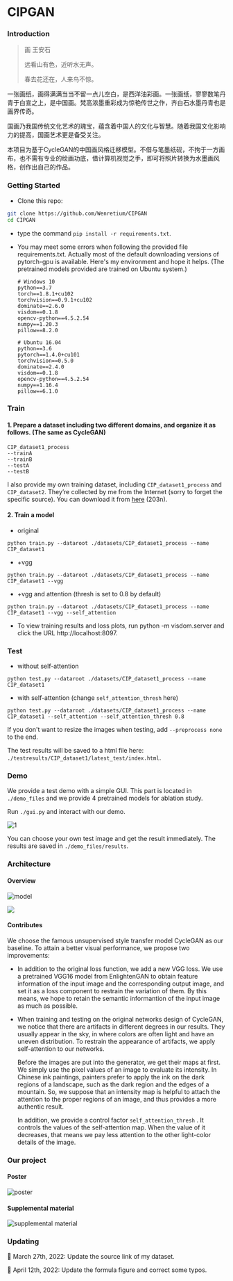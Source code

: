 # CIPGAN

### Introduction

> 画 王安石
>
> 远看山有色，近听水无声。
>
> 春去花还在，人来鸟不惊。

一张画纸，画得满满当当不留一点儿空白，是西洋油彩画。一张画纸，寥寥数笔丹青于白宣之上，是中国画。梵高浓墨重彩成为惊艳传世之作，齐白石水墨丹青也是画界传奇。

国画乃我国传统文化艺术的瑰宝，蕴含着中国人的文化与智慧。随着我国文化影响力的提高，国画艺术更是备受关注。

本项目为基于CycleGAN的中国画风格迁移模型。不借与笔墨纸砚，不拘于一方画布，也不需有专业的绘画功底，借计算机视觉之手，即可将照片转换为水墨画风格，创作出自己的作品。



### Getting Started
- Clone this repo:
```bash
git clone https://github.com/Wenretium/CIPGAN
cd CIPGAN
```

- type the command `pip install -r requirements.txt`.

- You may meet some errors when following the provided file requirements.txt. Actually most of the default downloading versions of pytorch-gpu is available. Here's my environment and hope it helps.  (The pretrained models provided are trained on Ubuntu system.)

  ```
  # Windows 10
  python==3.7
  torch==1.8.1+cu102
  torchvision==0.9.1+cu102
  dominate==2.6.0
  visdom==0.1.8
  opencv-python==4.5.2.54
  numpy==1.20.3
  pillow==8.2.0
  
  # Ubuntu 16.04
  python==3.6
  pytorch==1.4.0+cu101
  torchvision==0.5.0
  dominate==2.4.0
  visdom==0.1.8
  opencv-python==4.5.2.54
  numpy==1.16.4
  pillow==6.1.0
  ```

  

### Train
#### 1. Prepare a dataset including two different domains, and organize it as follows. (The same as CycleGAN)

```
CIP_dataset1_process
--trainA
--trainB
--testA
--testB
```
I also provide my own training dataset, including `CIP_dataset1_process` and `CIP_dataset2`. They’re collected by me from the Internet (sorry to forget the specific source). You can download it from [here](https://pan.baidu.com/s/1sWQwcun-lq0YEc-0WQRXAg) (203n).

#### 2. Train a model

+ original
```
python train.py --dataroot ./datasets/CIP_dataset1_process --name CIP_dataset1 
```
+ +vgg
```
python train.py --dataroot ./datasets/CIP_dataset1_process --name CIP_dataset1 --vgg
```
+ +vgg and attention (thresh is set to 0.8 by default)
```
python train.py --dataroot ./datasets/CIP_dataset1_process --name CIP_dataset1 --vgg --self_attention
```
+ To view training results and loss plots, run python -m visdom.server and click the URL http://localhost:8097.



### Test
+ without self-attention
```
python test.py --dataroot ./datasets/CIP_dataset1_process --name CIP_dataset1 
```
+ with self-attention (change `self_attention_thresh` here)
```
python test.py --dataroot ./datasets/CIP_dataset1_process --name CIP_dataset1 --self_attention --self_attention_thresh 0.8
```
If you don't want to resize the images when testing, add `--preprocess none` to the end.

The test results will be saved to a html file here: `./testresults/CIP_dataset1/latest_test/index.html`.



### Demo
We provide a test demo with a simple GUI. This part is located in  `./demo_files` and we provide 4 pretrained models for ablation study.

Run `./gui.py` and interact with our demo.

![1](README/demo.png)

You can choose your own test image and get the result immediately. The results are saved in  `./demo_files/results`.



### Architecture

#### Overview

![model](README/model.png)

<img src="README/model2.png">


#### Contributes

We choose the famous unsupervised style transfer model CycleGAN as our baseline. To attain  a better visual performance,  we propose two improvements:

+ In addition to the original loss function,  we add a new VGG loss. We use a pretrained VGG16 model from EnlightenGAN to obtain feature information of the input image and the corresponding output image, and set it as a loss component to restrain the variation of them. By this means, we hope to retain the semantic informantion of the input image as much as possible.

+ When training and testing on the original networks design of CycleGAN, we notice that there are artifacts in different degrees in our results. They usually appear in the sky, in where colors are often light and have an uneven distribution. To restrain the appearance of artifacts, we apply self-attention to our networks.  

  Before the images are put into the generator, we get their maps at first. We simply use the pixel values of an image to evaluate its intensity. In Chinese ink paintings, painters prefer to apply the ink on the dark regions of a landscape, such as the dark region and the edges of a mountain. So, we suppose that an intensity map is helpful to attach the attention to the proper regions of an image, and thus provides a more authentic result.

  In addition, we provide a control factor `self_attention_thresh` . It controls the values of the self-attention map. When the value of it decreases, that means we pay less attention to the other light-color details of the image.  



### Our project

#### Poster

![poster](README/poster.png)

#### Supplemental material

![supplemental material](README/supplemental_material.png)



### Updating

📌 March 27th, 2022: Update the source link of my dataset.

📌 April 12th, 2022: Update the formula figure and correct some typos.
